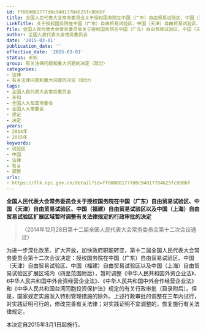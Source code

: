 ```yaml
---
id: ff808081777d0c94017784625fc808bf
title: 全国人民代表大会常务委员会关于授权国务院在中国（广东）自由贸易试验区、中国（天津）自由贸易试验区、中国（福建）自由贸易试验区以及中国（上海）自由贸易试验区扩展区域暂时调整有关法律规定的行政审批的决定
LinkTitle: 关于授权国务院在中国（广东）自由贸易试验区、中国（天津）自由贸易试验区、中国（福建）自由贸易试验区以及中国（上海）自由贸易试验区扩展区域暂时调整有关法律规定的行政审批的决定
file: 全国人民代表大会常务委员会关于授权国务院在中国（广东）自由贸易试验区、中国（天津）自由贸易试验区、中国（福建）自由贸易试验区以及中国（上海）_ff808081777d0c94017784625fc808bf.docx
author: 全国人民代表大会常务委员会
date: '2015-03-01'
publication_date: ''
effective_date: '2015-03-01'
status: 未知
group: 有关法律问题和重大问题的决定（部分）
categories:
- 法律
- 有关法律问题和重大问题的决定（部分）
tags:
- 全国人民代表大会常务委员会
- 未知
- 全国人大及其常委会
- 全国人大常委会
- 规定
- 决定
years:
- 2014年
- 2015年
keywords:
- 试验区
- 中国
- 法律
- 有关
- 调整
urls:
- https://flk.npc.gov.cn/detail?id=ff808081777d0c94017784625fc808bf
---
```


**全国人民代表大会常务委员会关于授权国务院在中国（广东）自由贸易试验区、中国（天津）自由贸易试验区、中国（福建）自由贸易试验区以及中国（上海）自由贸易试验区扩展区域暂时调整有关法律规定的行政审批的决定**

> （2014年12月28日第十二届全国人民代表大会常务委员会第十二次会议通过）

为进一步深化改革、扩大开放，加快政府职能转变，第十二届全国人民代表大会常务委员会第十二次会议决定：授权国务院在中国（广东）自由贸易试验区、中国（天津）自由贸易试验区、中国（福建）自由贸易试验区以及中国（上海）自由贸易试验区扩展区域内（四至范围附后），暂时调整《中华人民共和国外资企业法》、《中华人民共和国中外合资经营企业法》、《中华人民共和国中外合作经营企业法》和《中华人民共和国台湾同胞投资保护法》规定的有关行政审批（目录附后）。但是，国家规定实施准入特别管理措施的除外。上述行政审批的调整在三年内试行，对实践证明可行的，修改完善有关法律；对实践证明不宜调整的，恢复施行有关法律规定。

本决定自2015年3月1日起施行。
